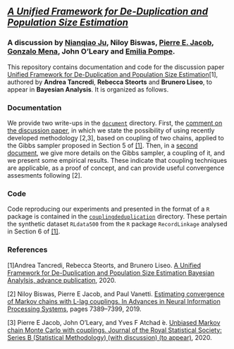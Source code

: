 ## *[A Unified Framework for De-Duplication and Population Size Estimation](https://projecteuclid.org/euclid.ba/1551949260)* 

### A discussion by [Nianqiao Ju](https://phylliswithdata.com/about/), Niloy Biswas, [Pierre E. Jacob](https://sites.google.com/site/pierrejacob/), [Gonzalo Mena](http://gomena.github.io), John O’Leary and [Emilia Pompe](https://www.stats.ox.ac.uk/~pompe/).


This repository contains documentation and code for the discussion paper [Unified Framework for De-Duplication and Population Size Estimation](https://projecteuclid.org/euclid.ba/1551949260)[1], authored by **Andrea Tancredi**, **Rebecca Steorts**  and **Brunero Liseo**,  to appear in **Bayesian Analysis**. It is organized as follows.

### Documentation
We provide two write-ups in the [`document`](https://github.com/EmiliaPompe/discussion_unified_framework/tree/master/document) directory. First, the [comment on the discussion paper](https://github.com/EmiliaPompe/discussion_unified_framework/blob/master/document/badiscussion.pdf), 
in which we state the possibility of using recently developed methodology [2,3], based on coupling of two chains, applied to the Gibbs sampler proposed in Section 5 of [[1]](https://projecteuclid.org/euclid.ba/1551949260). Then, in a [second document](https://github.com/EmiliaPompe/discussion_unified_framework/blob/master/document/documentation.pdf), we give more details on the Gibbs sampler, a coupling of it, and we present some empirical results. These indicate that coupling techniques are applicable, as a proof of concept, and can provide useful convergence assesments following [2].

### Code
Code reproducing our experiments and presented in the format of a `R` package is contained in the [`couplingdeduplication`](https://github.com/EmiliaPompe/discussion_unified_framework/tree/master/couplingdeduplication) directory. These pertain the synthetic dataset `RLdata500` from the `R` package `RecordLinkage` analysed in Section 6 of [[1]](https://projecteuclid.org/euclid.ba/1551949260).

### References
[1]Andrea Tancredi, Rebecca Steorts, and Brunero Liseo. [A Unified Framework for De-Duplication and Population Size Estimation Bayesian Analylsis, advance publication](https://projecteuclid.org/euclid.ba/1551949260), 2020.

[2] Niloy Biswas, Pierre E Jacob, and Paul Vanetti. [Estimating convergence of Markov chains with L-lag couplings. In Advances in Neural Information Processing Systems](https://papers.nips.cc/paper/8958-estimating-convergence-of-markov-chains-with-l-lag-couplings), pages 7389–7399, 2019. 

[3] Pierre E Jacob, John O’Leary, and Yves F Atchad ́e. [Unbiased Markov chain Monte Carlo with couplings. Journal of the Royal Statistical Society: Series B (Statistical Methodology) (with discussion) (to appear)](https://rss.onlinelibrary.wiley.com/doi/full/10.1111/rssb.12336), 2020. 








